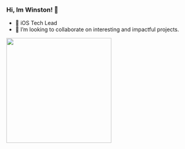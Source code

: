 ### Hi, Im Winston! 👋
- 🌱 iOS Tech Lead
- 👯 I’m looking to collaborate on interesting and impactful projects.
<img src="https://user-images.githubusercontent.com/32072804/112737219-1eecc380-8f2f-11eb-8696-6e87e887bade.png" width="275" />
